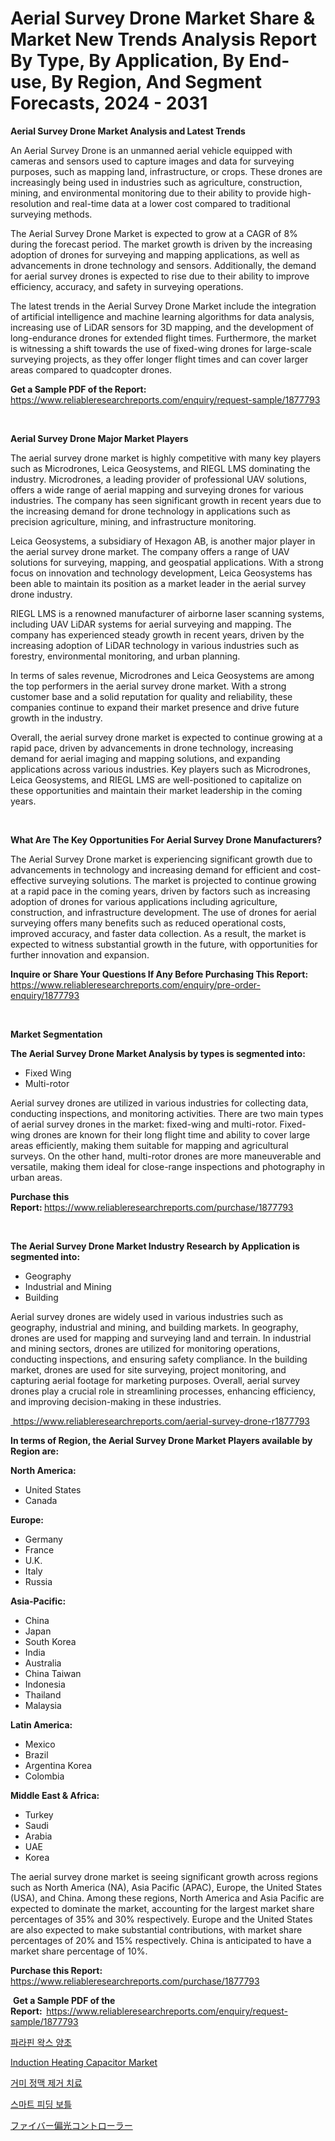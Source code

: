 <p><h1>Aerial Survey Drone Market Share & Market New Trends Analysis Report By Type, By Application, By End-use, By Region, And Segment Forecasts, 2024 - 2031</h1></p><p><strong>Aerial Survey Drone Market Analysis and Latest Trends</strong></p>
<p><p>An Aerial Survey Drone is an unmanned aerial vehicle equipped with cameras and sensors used to capture images and data for surveying purposes, such as mapping land, infrastructure, or crops. These drones are increasingly being used in industries such as agriculture, construction, mining, and environmental monitoring due to their ability to provide high-resolution and real-time data at a lower cost compared to traditional surveying methods.</p><p>The Aerial Survey Drone Market is expected to grow at a CAGR of 8% during the forecast period. The market growth is driven by the increasing adoption of drones for surveying and mapping applications, as well as advancements in drone technology and sensors. Additionally, the demand for aerial survey drones is expected to rise due to their ability to improve efficiency, accuracy, and safety in surveying operations.</p><p>The latest trends in the Aerial Survey Drone Market include the integration of artificial intelligence and machine learning algorithms for data analysis, increasing use of LiDAR sensors for 3D mapping, and the development of long-endurance drones for extended flight times. Furthermore, the market is witnessing a shift towards the use of fixed-wing drones for large-scale surveying projects, as they offer longer flight times and can cover larger areas compared to quadcopter drones.</p></p>
<p><strong>Get a Sample PDF of the Report:&nbsp;</strong> <a href="https://www.reliableresearchreports.com/enquiry/request-sample/1877793">https://www.reliableresearchreports.com/enquiry/request-sample/1877793</a></p>
<p>&nbsp;</p>
<p><strong>Aerial Survey Drone Major Market Players</strong></p>
<p><p>The aerial survey drone market is highly competitive with many key players such as Microdrones, Leica Geosystems, and RIEGL LMS dominating the industry. Microdrones, a leading provider of professional UAV solutions, offers a wide range of aerial mapping and surveying drones for various industries. The company has seen significant growth in recent years due to the increasing demand for drone technology in applications such as precision agriculture, mining, and infrastructure monitoring.</p><p>Leica Geosystems, a subsidiary of Hexagon AB, is another major player in the aerial survey drone market. The company offers a range of UAV solutions for surveying, mapping, and geospatial applications. With a strong focus on innovation and technology development, Leica Geosystems has been able to maintain its position as a market leader in the aerial survey drone industry.</p><p>RIEGL LMS is a renowned manufacturer of airborne laser scanning systems, including UAV LiDAR systems for aerial surveying and mapping. The company has experienced steady growth in recent years, driven by the increasing adoption of LiDAR technology in various industries such as forestry, environmental monitoring, and urban planning.</p><p>In terms of sales revenue, Microdrones and Leica Geosystems are among the top performers in the aerial survey drone market. With a strong customer base and a solid reputation for quality and reliability, these companies continue to expand their market presence and drive future growth in the industry.</p><p>Overall, the aerial survey drone market is expected to continue growing at a rapid pace, driven by advancements in drone technology, increasing demand for aerial imaging and mapping solutions, and expanding applications across various industries. Key players such as Microdrones, Leica Geosystems, and RIEGL LMS are well-positioned to capitalize on these opportunities and maintain their market leadership in the coming years.</p></p>
<p>&nbsp;</p>
<p><strong>What Are The Key Opportunities For Aerial Survey Drone Manufacturers?</strong></p>
<p><p>The Aerial Survey Drone market is experiencing significant growth due to advancements in technology and increasing demand for efficient and cost-effective surveying solutions. The market is projected to continue growing at a rapid pace in the coming years, driven by factors such as increasing adoption of drones for various applications including agriculture, construction, and infrastructure development. The use of drones for aerial surveying offers many benefits such as reduced operational costs, improved accuracy, and faster data collection. As a result, the market is expected to witness substantial growth in the future, with opportunities for further innovation and expansion.</p></p>
<p><strong>Inquire or Share Your Questions If Any Before Purchasing This Report:</strong> <a href="https://www.reliableresearchreports.com/enquiry/pre-order-enquiry/1877793">https://www.reliableresearchreports.com/enquiry/pre-order-enquiry/1877793</a></p>
<p>&nbsp;</p>
<p><strong>Market Segmentation</strong></p>
<p><strong>The Aerial Survey Drone Market Analysis by types is segmented into:</strong></p>
<p><ul><li>Fixed Wing</li><li>Multi-rotor</li></ul></p>
<p><p>Aerial survey drones are utilized in various industries for collecting data, conducting inspections, and monitoring activities. There are two main types of aerial survey drones in the market: fixed-wing and multi-rotor. Fixed-wing drones are known for their long flight time and ability to cover large areas efficiently, making them suitable for mapping and agricultural surveys. On the other hand, multi-rotor drones are more maneuverable and versatile, making them ideal for close-range inspections and photography in urban areas.</p></p>
<p><strong>Purchase this Report:&nbsp;</strong><a href="https://www.reliableresearchreports.com/purchase/1877793">https://www.reliableresearchreports.com/purchase/1877793</a></p>
<p>&nbsp;</p>
<p><strong>The Aerial Survey Drone Market Industry Research by Application is segmented into:</strong></p>
<p><ul><li>Geography</li><li>Industrial and Mining</li><li>Building</li></ul></p>
<p><p>Aerial survey drones are widely used in various industries such as geography, industrial and mining, and building markets. In geography, drones are used for mapping and surveying land and terrain. In industrial and mining sectors, drones are utilized for monitoring operations, conducting inspections, and ensuring safety compliance. In the building market, drones are used for site surveying, project monitoring, and capturing aerial footage for marketing purposes. Overall, aerial survey drones play a crucial role in streamlining processes, enhancing efficiency, and improving decision-making in these industries.</p></p>
<p><a href="https://www.reliableresearchreports.com/aerial-survey-drone-r1877793">&nbsp;https://www.reliableresearchreports.com/aerial-survey-drone-r1877793</a></p>
<p><strong>In terms of Region, the Aerial Survey Drone Market Players available by Region are:</strong></p>
<p>
    <p> <strong> North America: </strong>
        <ul>
            <li>United States</li>
            <li>Canada</li>
        </ul>
        </p> 
    <p> <strong> Europe: </strong>
        <ul>
            <li>Germany</li>
            <li>France</li>
            <li>U.K.</li>
            <li>Italy</li>
            <li>Russia</li>
        </ul>
        </p> 
    <p> <strong> Asia-Pacific: </strong>
        <ul>
            <li>China</li>
            <li>Japan</li>
            <li>South Korea</li>
            <li>India</li>
            <li>Australia</li>
            <li>China Taiwan</li>
            <li>Indonesia</li>
            <li>Thailand</li>
            <li>Malaysia</li>
        </ul>
        </p> 
    <p> <strong> Latin America: </strong>
        <ul>
            <li>Mexico</li>
            <li>Brazil</li>
            <li>Argentina Korea</li>
            <li>Colombia</li>
        </ul>
        </p> 
    <p> <strong> Middle East & Africa: </strong>
        <ul>
            <li>Turkey</li>
            <li>Saudi</li>
            <li>Arabia</li>
            <li>UAE</li>
            <li>Korea</li>
        </ul>
    </p>
    </p>
<p><p>The aerial survey drone market is seeing significant growth across regions such as North America (NA), Asia Pacific (APAC), Europe, the United States (USA), and China. Among these regions, North America and Asia Pacific are expected to dominate the market, accounting for the largest market share percentages of 35% and 30% respectively. Europe and the United States are also expected to make substantial contributions, with market share percentages of 20% and 15% respectively. China is anticipated to have a market share percentage of 10%.</p></p>
<p><strong>Purchase this Report: </strong><a href="https://www.reliableresearchreports.com/purchase/1877793">https://www.reliableresearchreports.com/purchase/1877793</a></p>
<p>&nbsp;<strong>Get a Sample PDF of the Report:&nbsp;&nbsp;</strong><a href="https://www.reliableresearchreports.com/enquiry/request-sample/1877793">https://www.reliableresearchreports.com/enquiry/request-sample/1877793</a></p>
<p><strong></strong></p>
<p><p><a href="https://medium.com/@morrisassin8795/%ED%8C%8C%EB%9D%BC%ED%95%80-%EC%99%81%EC%8A%A4-%EC%BA%94%EB%93%A4-%EC%8B%9C%EC%9E%A5-%EC%84%B1%EA%B3%B5%EC%A0%81%EC%9D%B8-%EB%B9%84%EC%A6%88%EB%8B%88%EC%8A%A4-%EC%A0%84%EB%9E%B5%EC%9D%98-%EC%97%B4%EC%87%A0-2031%EB%85%84%EA%B9%8C%EC%A7%80%EC%9D%98-%EC%98%88%EC%B8%A1-feb4b72925ff">파라핀 왁스 양초</a></p><p><a href="https://github.com/gamblestampleyjenny50m5sl6/Market-Research-Report-List-2/blob/main/induction-heating-capacitor-market.md">Induction Heating Capacitor Market</a></p><p><a href="https://github.com/KellyLyncyh543964/Market-Research-Report-List-1/blob/main/411195834038.md">거미 정맥 제거 치료</a></p><p><a href="https://github.com/laholand/Market-Research-Report-List-3/blob/main/674983134037.md">스마트 피딩 보틀</a></p><p><a href="https://medium.com/@barrycuda1974/%E7%B9%8A%E7%B6%AD%E5%81%8F%E6%B3%A2%E3%82%B3%E3%83%B3%E3%83%88%E3%83%AD%E3%83%BC%E3%83%A9%E3%83%BC%E5%B8%82%E5%A0%B4-%E7%AB%B6%E4%BA%89%E5%88%86%E6%9E%90-%E5%B8%82%E5%A0%B4%E5%8B%95%E5%90%91-2031%E5%B9%B4%E3%81%BE%E3%81%A7%E3%81%AE%E4%BA%88%E6%B8%AC-65edc3d0309f">ファイバー偏光コントローラー</a></p></p>